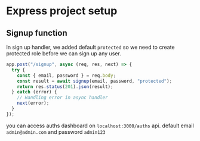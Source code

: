 # Express project setup

## Signup function

In sign up handler, we added default `protected` so we need to create protected role before we can sign up any user.

```js
app.post("/signup", async (req, res, next) => {
  try {
    const { email, password } = req.body;
    const result = await signup(email, password, "protected");
    return res.status(201).json(result);
  } catch (error) {
    // Handling error in async handler
    next(error);
  }
});
```

you can access auths dashboard on `localhost:3000/auths` api. default email `admin@admin.com` and password `admin123`
